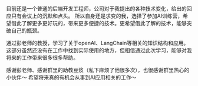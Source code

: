 目前还是一个普通的后端开发工程师，公司对于我提出的各种技术变化，给出的回应只有会议上的沉默和点头。
所以自身还是求变的我，选择了参加AI训练营，希望借此了解更多更好玩的，带来更多便捷的技术。更希望借此了解的技术，能够突破自己的瓶颈。

通过彭老师的教授，学习了关于openAI、LangChain等相关的知识结构和应用。
这部分虽然还没有在工作中找到实际使用的地方，但相信通过此次学习，能够对我将来的工作带来很多很多帮助。

感谢彭老师、感谢群里的助教豆浆（私下麻烦了他很多次），也很感谢群里热心的小伙伴～
希望将来真的有机会从事到AI应用相关的工作～